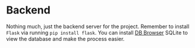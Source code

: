 # Backend
Nothing much, just the backend server for the project. Remember to install `Flask` via running `pip install flask`. You can install [DB Browser](https://sqlitebrowser.org) SQLite to view the database and make the process easier.
